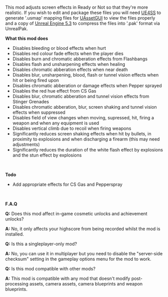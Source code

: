 This mod adjusts screen effects in Ready or Not so that they're more realistic. If you wish to edit and package these files you will need [UE4SS](https://github.com/UE4SS-RE/RE-UE4SS/tree/main) to generate '.usmap' mapping files for [UAssetGUI](https://github.com/atenfyr/UAssetGUI) to view the files properly and a copy of [Unreal Engine 5.3](https://github.com/EpicGames/UnrealEngine/tree/5.3) to compress the files into '.pak' format via UnrealPak.

**What this mod does**

- Disables bleeding or blood effects when hurt
- Disables red colour fade effects when the player dies
- Disables burn and chromatic abberation effects from Flashbangs
- Disables flash and unsharpening effects when healing
- Disables chromatic abberation effects when near death
- Disables blur, unsharpening, blood, flash or tunnel vision effects when hit or being fired upon
- Disables chromatic abberation or damage effects when Pepper sprayed
- Disables the red hue effect from CS Gas
- Disables blur, chromatic abberation and tunnel vision effects from Stinger Grenades
- Disables chromatic abberation, blur, screen shaking and tunnel vision effects when suppressed
- Disables field of view changes when moving, supressed, hit, firing a weapon and when any equipment is used
- Disables vertical climb due to recoil when firing weapons
- Significantly reduces screen shaking effects when hit by bullets, in proximity to explosions and when discharging a firearm (this may need adjustments)
- Significantly reduces the duration of the white flash effect by explosions and the stun effect by explosions

<br/>

**Todo**

- Add appropriate effects for CS Gas and Pepperspray

<br/>

**F.A.Q**

**Q:** Does this mod affect in-game cosmetic unlocks and achievement unlocks?

**A:** No, it only affects your highscore from being recorded whilst the mod is installed.

**Q:** Is this a singleplayer-only mod?

**A:** No, you can use it in multiplayer but you need to disable the "server-side checksum" setting in the gameplay options menu for the mod to work.

**Q:** Is this mod compatible with other mods?

**A:** This mod is compatible with any mod that doesn't modify post-processing assets, camera assets, camera blueprints and weapon blueprints.
